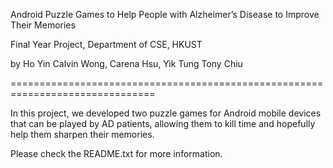 Android Puzzle Games to Help People with Alzheimer’s Disease to Improve Their Memories

Final Year Project, Department of CSE, HKUST

by Ho Yin Calvin Wong, Carena Hsu, Yik Tung Tony Chiu

===============================================================================

In this project, we developed two puzzle games for Android mobile devices that can be played by AD patients, allowing them to kill time and hopefully help them sharpen their memories.

Please check the README.txt for more information.
